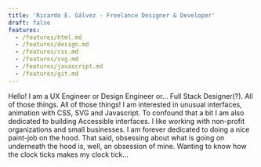 ```yaml
---
title: 'Ricardo E. Gálvez - Freelance Designer & Developer'
draft: false
features:
  - /features/html.md
  - /features/design.md
  - /features/css.md
  - /features/svg.md
  - /features/javascript.md
  - /features/git.md
---
```


Hello! I am a UX Engineer or Design Engineer or... Full Stack Designer(?). All of those things. All of those things! I am interested in unusual interfaces, animation with CSS, SVG and Javascript. To confound that a bit I am also dedicated to building Accessible interfaces. I like working with non-profit organizations and small businesses. I am forever dedicated to doing a nice paint-job on the hood. That said, obsessing about what is going on underneath the hood is, well, an obsession of mine. Wanting to know how the clock ticks makes my clock tick...
